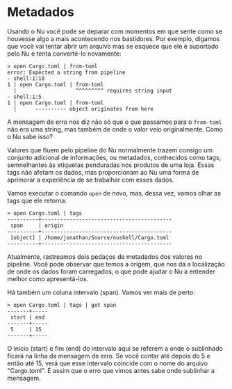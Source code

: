 # Metadados

Usando o Nu vocë pode se deparar com momentos em que sente como se houvesse algo a mais acontecendo nos bastidores. Por exemplo, digamos que vocë vai tentar abrir um arquivo mas se esquece que ele é suportado pelo Nu e tenta convertê-lo novamente:

```shell
> open Cargo.toml | from-toml
error: Expected a string from pipeline
- shell:1:18
1 | open Cargo.toml | from-toml
  |                   ^^^^^^^^^ requires string input
- shell:1:5
1 | open Cargo.toml | from-toml
  |      ---------- object originates from here
```

A mensagem de erro nos diz não só que o que passamos para o `from-toml` não era uma string, mas também de onde o valor veio originalmente. Como o Nu sabe isso?

Valores que fluem pelo pipeline do Nu normalmente trazem consigo um conjunto adicional de informações, ou metadados, conhecidos como tags, semnelhantes às etiquetas penduradas nos produtos de uma loja. Essas tags não afetam os dados, mas proporcionam ao Nu uma forma de aprimorar a experiência de se trabalhar com esses dados.

Vamos executar o comando `open` de novo, mas, dessa vez, vamos olhar as tags que ele retorna:

```shell
> open Cargo.toml | tags
----------+------------------------------------------
 span     | origin 
----------+------------------------------------------
 [object] | /home/jonathan/Source/nushell/Cargo.toml 
----------+------------------------------------------
```

Atualmente, rastreamos dois pedaços de metadados dos valores no pipeline. Você pode observar que temos a origem, que nos dá a localização de onde os dados foram carregados, o que pode ajudar o Nu a entender melhor como apresentá-los.

Há também um coluna intervalo (span). Vamos ver mais de perto:

```shell
> open Cargo.toml | tags | get span
-------+-----
 start | end 
-------+-----
 5     | 15 
-------+-----
```

O início (start) e fim (end) do intervalo aqui se referem a onde o sublinhado ficará na linha da mensagem de erro. Se você contar até depois do 5 e então até 15, verá que esse intervalo coincide com o nome do arquivo "Cargo.toml". É assim que o erro que vimos antes sabe onde sublinhar a mensagem.
